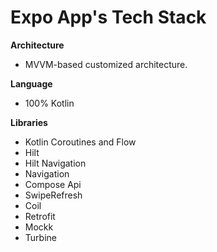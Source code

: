 # Expo App's Tech Stack

**Architecture**

- MVVM-based customized architecture.

**Language**

- 100% Kotlin

**Libraries**

- Kotlin Coroutines and Flow
- Hilt
- Hilt Navigation
- Navigation 
- Compose Api
- SwipeRefresh
- Coil
- Retrofit
- Mockk
- Turbine
